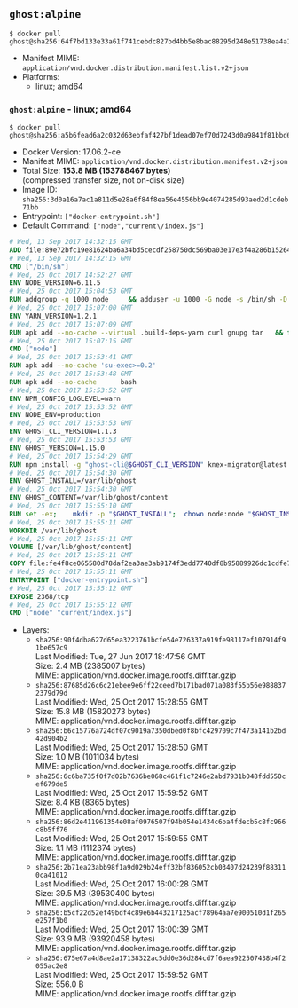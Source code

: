 ## `ghost:alpine`

```console
$ docker pull ghost@sha256:64f7bd133e33a61f741cebdc827bd4bb5e8bac88295d248e51738ea4a1617285
```

-	Manifest MIME: `application/vnd.docker.distribution.manifest.list.v2+json`
-	Platforms:
	-	linux; amd64

### `ghost:alpine` - linux; amd64

```console
$ docker pull ghost@sha256:a5b6fead6a2c032d63ebfaf427bf1dead07ef70d7243d0a9841f81bbd65c2076
```

-	Docker Version: 17.06.2-ce
-	Manifest MIME: `application/vnd.docker.distribution.manifest.v2+json`
-	Total Size: **153.8 MB (153788467 bytes)**  
	(compressed transfer size, not on-disk size)
-	Image ID: `sha256:3d0a16a7ac1a811d5e28a6f84f8ea56e4556bb9e4074285d93aed2d1cdeb71bb`
-	Entrypoint: `["docker-entrypoint.sh"]`
-	Default Command: `["node","current\/index.js"]`

```dockerfile
# Wed, 13 Sep 2017 14:32:15 GMT
ADD file:89e72bfc19e81624ba6a34bd5cecdf258750dc569ba03e17e3f4a286b1526461 in / 
# Wed, 13 Sep 2017 14:32:15 GMT
CMD ["/bin/sh"]
# Wed, 25 Oct 2017 14:52:27 GMT
ENV NODE_VERSION=6.11.5
# Wed, 25 Oct 2017 15:04:53 GMT
RUN addgroup -g 1000 node     && adduser -u 1000 -G node -s /bin/sh -D node     && apk add --no-cache         libstdc++     && apk add --no-cache --virtual .build-deps         binutils-gold         curl         g++         gcc         gnupg         libgcc         linux-headers         make         python   && for key in     94AE36675C464D64BAFA68DD7434390BDBE9B9C5     FD3A5288F042B6850C66B31F09FE44734EB7990E     71DCFD284A79C3B38668286BC97EC7A07EDE3FC1     DD8F2338BAE7501E3DD5AC78C273792F7D83545D     C4F0DFFF4E8C1A8236409D08E73BC641CC11F4C8     B9AE9905FFD7803F25714661B63B535A4C206CA9     56730D5401028683275BD23C23EFEFE93C4CFFFE   ; do     gpg --keyserver pgp.mit.edu --recv-keys "$key" ||     gpg --keyserver keyserver.pgp.com --recv-keys "$key" ||     gpg --keyserver ha.pool.sks-keyservers.net --recv-keys "$key" ;   done     && curl -SLO "https://nodejs.org/dist/v$NODE_VERSION/node-v$NODE_VERSION.tar.xz"     && curl -SLO --compressed "https://nodejs.org/dist/v$NODE_VERSION/SHASUMS256.txt.asc"     && gpg --batch --decrypt --output SHASUMS256.txt SHASUMS256.txt.asc     && grep " node-v$NODE_VERSION.tar.xz\$" SHASUMS256.txt | sha256sum -c -     && tar -xf "node-v$NODE_VERSION.tar.xz"     && cd "node-v$NODE_VERSION"     && ./configure     && make -j$(getconf _NPROCESSORS_ONLN)     && make install     && apk del .build-deps     && cd ..     && rm -Rf "node-v$NODE_VERSION"     && rm "node-v$NODE_VERSION.tar.xz" SHASUMS256.txt.asc SHASUMS256.txt
# Wed, 25 Oct 2017 15:07:00 GMT
ENV YARN_VERSION=1.2.1
# Wed, 25 Oct 2017 15:07:09 GMT
RUN apk add --no-cache --virtual .build-deps-yarn curl gnupg tar   && for key in     6A010C5166006599AA17F08146C2130DFD2497F5   ; do     gpg --keyserver pgp.mit.edu --recv-keys "$key" ||     gpg --keyserver keyserver.pgp.com --recv-keys "$key" ||     gpg --keyserver ha.pool.sks-keyservers.net --recv-keys "$key" ;   done   && curl -fSLO --compressed "https://yarnpkg.com/downloads/$YARN_VERSION/yarn-v$YARN_VERSION.tar.gz"   && curl -fSLO --compressed "https://yarnpkg.com/downloads/$YARN_VERSION/yarn-v$YARN_VERSION.tar.gz.asc"   && gpg --batch --verify yarn-v$YARN_VERSION.tar.gz.asc yarn-v$YARN_VERSION.tar.gz   && mkdir -p /opt/yarn   && tar -xzf yarn-v$YARN_VERSION.tar.gz -C /opt/yarn --strip-components=1   && ln -s /opt/yarn/bin/yarn /usr/local/bin/yarn   && ln -s /opt/yarn/bin/yarn /usr/local/bin/yarnpkg   && rm yarn-v$YARN_VERSION.tar.gz.asc yarn-v$YARN_VERSION.tar.gz   && apk del .build-deps-yarn
# Wed, 25 Oct 2017 15:07:15 GMT
CMD ["node"]
# Wed, 25 Oct 2017 15:53:41 GMT
RUN apk add --no-cache 'su-exec>=0.2'
# Wed, 25 Oct 2017 15:53:48 GMT
RUN apk add --no-cache 		bash
# Wed, 25 Oct 2017 15:53:52 GMT
ENV NPM_CONFIG_LOGLEVEL=warn
# Wed, 25 Oct 2017 15:53:52 GMT
ENV NODE_ENV=production
# Wed, 25 Oct 2017 15:53:53 GMT
ENV GHOST_CLI_VERSION=1.1.3
# Wed, 25 Oct 2017 15:53:53 GMT
ENV GHOST_VERSION=1.15.0
# Wed, 25 Oct 2017 15:54:29 GMT
RUN npm install -g "ghost-cli@$GHOST_CLI_VERSION" knex-migrator@latest
# Wed, 25 Oct 2017 15:54:30 GMT
ENV GHOST_INSTALL=/var/lib/ghost
# Wed, 25 Oct 2017 15:54:30 GMT
ENV GHOST_CONTENT=/var/lib/ghost/content
# Wed, 25 Oct 2017 15:55:10 GMT
RUN set -ex; 	mkdir -p "$GHOST_INSTALL"; 	chown node:node "$GHOST_INSTALL"; 		su-exec node ghost install "$GHOST_VERSION" --db sqlite3 --no-prompt --no-stack --no-setup --dir "$GHOST_INSTALL"; 		cd "$GHOST_INSTALL"; 	su-exec node ghost config --ip 0.0.0.0 --port 2368 --no-prompt --db sqlite3 --url http://localhost:2368 --dbpath "$GHOST_CONTENT/data/ghost.db"; 	su-exec node ghost config paths.contentPath "$GHOST_CONTENT"; 		mv "$GHOST_CONTENT" "$GHOST_INSTALL/content.orig"; 	mkdir -p "$GHOST_CONTENT"; 	chown node:node "$GHOST_CONTENT"
# Wed, 25 Oct 2017 15:55:11 GMT
WORKDIR /var/lib/ghost
# Wed, 25 Oct 2017 15:55:11 GMT
VOLUME [/var/lib/ghost/content]
# Wed, 25 Oct 2017 15:55:11 GMT
COPY file:fe4f8ce065580d78daf2ea3ae3ab9174f3edd7740df8b95889926dc1cdfe77b0 in /usr/local/bin 
# Wed, 25 Oct 2017 15:55:11 GMT
ENTRYPOINT ["docker-entrypoint.sh"]
# Wed, 25 Oct 2017 15:55:12 GMT
EXPOSE 2368/tcp
# Wed, 25 Oct 2017 15:55:12 GMT
CMD ["node" "current/index.js"]
```

-	Layers:
	-	`sha256:90f4dba627d65ea3223761bcfe54e726337a919fe98117ef107914f91be657c9`  
		Last Modified: Tue, 27 Jun 2017 18:47:56 GMT  
		Size: 2.4 MB (2385007 bytes)  
		MIME: application/vnd.docker.image.rootfs.diff.tar.gzip
	-	`sha256:87685d26c6c21ebee9e6ff22ceed7b171bad071a083f55b56e9888372379d79d`  
		Last Modified: Wed, 25 Oct 2017 15:28:55 GMT  
		Size: 15.8 MB (15820273 bytes)  
		MIME: application/vnd.docker.image.rootfs.diff.tar.gzip
	-	`sha256:b6c15776a724df07c9019a7350dbed0f8bfc429709c7f473a141b2bd42d904b2`  
		Last Modified: Wed, 25 Oct 2017 15:28:50 GMT  
		Size: 1.0 MB (1011034 bytes)  
		MIME: application/vnd.docker.image.rootfs.diff.tar.gzip
	-	`sha256:6c6ba735f0f7d02b7636be068c461f1c7246e2abd7931b048fdd550cef679de5`  
		Last Modified: Wed, 25 Oct 2017 15:59:52 GMT  
		Size: 8.4 KB (8365 bytes)  
		MIME: application/vnd.docker.image.rootfs.diff.tar.gzip
	-	`sha256:86d2e411961354e08af0976507f94b054e1434c6ba4fdecb5c8fc966c8b5ff76`  
		Last Modified: Wed, 25 Oct 2017 15:59:55 GMT  
		Size: 1.1 MB (1112374 bytes)  
		MIME: application/vnd.docker.image.rootfs.diff.tar.gzip
	-	`sha256:2b71ea23abb98f1a9d029b24eff32bf836052cb03407d24239f883110ca41012`  
		Last Modified: Wed, 25 Oct 2017 16:00:28 GMT  
		Size: 39.5 MB (39530400 bytes)  
		MIME: application/vnd.docker.image.rootfs.diff.tar.gzip
	-	`sha256:b5cf22d52ef49bdf4c89e6b443217125acf78964aa7e900510d1f265e257f1b0`  
		Last Modified: Wed, 25 Oct 2017 16:00:39 GMT  
		Size: 93.9 MB (93920458 bytes)  
		MIME: application/vnd.docker.image.rootfs.diff.tar.gzip
	-	`sha256:675e67a4d8ae2a17138322ac5dd0e36d284cd7f6aea922507438b4f2055ac2e8`  
		Last Modified: Wed, 25 Oct 2017 15:59:52 GMT  
		Size: 556.0 B  
		MIME: application/vnd.docker.image.rootfs.diff.tar.gzip
